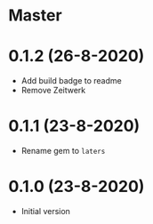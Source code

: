 # Master

# 0.1.2 (26-8-2020)

- Add build badge to readme
- Remove Zeitwerk

# 0.1.1 (23-8-2020)

- Rename gem to `laters`

# 0.1.0 (23-8-2020)

- Initial version
